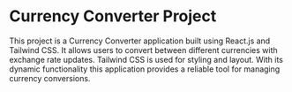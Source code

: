 # Currency Converter Project

This project is a Currency Converter application built using React.js and Tailwind CSS. It allows users to convert between different currencies with exchange rate updates. Tailwind CSS is used for styling and layout. With its dynamic functionality this application provides a reliable tool for managing currency conversions.